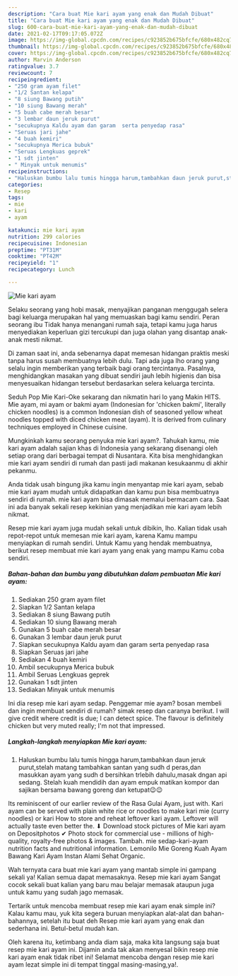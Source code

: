```yaml
---
description: "Cara buat Mie kari ayam yang enak dan Mudah Dibuat"
title: "Cara buat Mie kari ayam yang enak dan Mudah Dibuat"
slug: 600-cara-buat-mie-kari-ayam-yang-enak-dan-mudah-dibuat
date: 2021-02-17T09:17:05.072Z
image: https://img-global.cpcdn.com/recipes/c923852b675bfcfe/680x482cq70/mie-kari-ayam-foto-resep-utama.jpg
thumbnail: https://img-global.cpcdn.com/recipes/c923852b675bfcfe/680x482cq70/mie-kari-ayam-foto-resep-utama.jpg
cover: https://img-global.cpcdn.com/recipes/c923852b675bfcfe/680x482cq70/mie-kari-ayam-foto-resep-utama.jpg
author: Marvin Anderson
ratingvalue: 3.7
reviewcount: 7
recipeingredient:
- "250 gram ayam filet"
- "1/2 Santan kelapa"
- "8 siung Bawang putih"
- "10 siung Bawang merah"
- "5 buah cabe merah besar"
- "3 lembar daun jeruk purut"
- "secukupnya Kaldu ayam dan garam  serta penyedap rasa"
- "Seruas jari jahe"
- "4 buah kemiri"
- "secukupnya Merica bubuk"
- "Seruas Lengkuas geprek"
- "1 sdt jinten"
- " Minyak untuk menumis"
recipeinstructions:
- "Haluskan bumbu lalu tumis hingga harum,tambahkan daun jeruk purut,stelah matang tambahkan santan yang sudh d peras,dan masukkan ayam yang sudh d bersihkan trlebih dahulu,masak dngan api sedang. Stelah kuah mendidih dan ayam empuk matikan kompor dan sajikan bersama bawang goreng dan ketupat😉😉"
categories:
- Resep
tags:
- mie
- kari
- ayam

katakunci: mie kari ayam 
nutrition: 299 calories
recipecuisine: Indonesian
preptime: "PT31M"
cooktime: "PT42M"
recipeyield: "1"
recipecategory: Lunch

---
```



![Mie kari ayam](https://img-global.cpcdn.com/recipes/c923852b675bfcfe/680x482cq70/mie-kari-ayam-foto-resep-utama.jpg)

Selaku seorang yang hobi masak, menyajikan panganan menggugah selera bagi keluarga merupakan hal yang memuaskan bagi kamu sendiri. Peran seorang ibu Tidak hanya menangani rumah saja, tetapi kamu juga harus menyediakan keperluan gizi tercukupi dan juga olahan yang disantap anak-anak mesti nikmat.

Di zaman  saat ini, anda sebenarnya dapat memesan hidangan praktis meski tanpa harus susah membuatnya lebih dulu. Tapi ada juga lho orang yang selalu ingin memberikan yang terbaik bagi orang tercintanya. Pasalnya, menghidangkan masakan yang dibuat sendiri jauh lebih higienis dan bisa menyesuaikan hidangan tersebut berdasarkan selera keluarga tercinta. 

Seduh Pop Mie Kari-Oke sekarang dan nikmatin hari lo yang Makin HITS. Mie ayam, mi ayam or bakmi ayam (Indonesian for &#39;chicken bakmi&#39;, literally chicken noodles) is a common Indonesian dish of seasoned yellow wheat noodles topped with diced chicken meat (ayam). It is derived from culinary techniques employed in Chinese cuisine.

Mungkinkah kamu seorang penyuka mie kari ayam?. Tahukah kamu, mie kari ayam adalah sajian khas di Indonesia yang sekarang disenangi oleh setiap orang dari berbagai tempat di Nusantara. Kita bisa menghidangkan mie kari ayam sendiri di rumah dan pasti jadi makanan kesukaanmu di akhir pekanmu.

Anda tidak usah bingung jika kamu ingin menyantap mie kari ayam, sebab mie kari ayam mudah untuk didapatkan dan kamu pun bisa membuatnya sendiri di rumah. mie kari ayam bisa dimasak memalui bermacam cara. Saat ini ada banyak sekali resep kekinian yang menjadikan mie kari ayam lebih nikmat.

Resep mie kari ayam juga mudah sekali untuk dibikin, lho. Kalian tidak usah repot-repot untuk memesan mie kari ayam, karena Kamu mampu menyiapkan di rumah sendiri. Untuk Kamu yang hendak membuatnya, berikut resep membuat mie kari ayam yang enak yang mampu Kamu coba sendiri.

<!--inarticleads1-->

##### Bahan-bahan dan bumbu yang dibutuhkan dalam pembuatan Mie kari ayam:

1. Sediakan 250 gram ayam filet
1. Siapkan 1/2 Santan kelapa
1. Sediakan 8 siung Bawang putih
1. Sediakan 10 siung Bawang merah
1. Gunakan 5 buah cabe merah besar
1. Gunakan 3 lembar daun jeruk purut
1. Siapkan secukupnya Kaldu ayam dan garam  serta penyedap rasa
1. Siapkan Seruas jari jahe
1. Sediakan 4 buah kemiri
1. Ambil secukupnya Merica bubuk
1. Ambil Seruas Lengkuas geprek
1. Gunakan 1 sdt jinten
1. Sediakan  Minyak untuk menumis


Ini dia resep mie kari ayam sedap. Penggemar mie ayam? bosan membeli dan ingin membuat sendiri di rumah? simak resep dan caranya berikut. I will give credit where credit is due; I can detect spice. The flavour is definitely chicken but very muted really; I&#39;m not that impressed. 

<!--inarticleads2-->

##### Langkah-langkah menyiapkan Mie kari ayam:

1. Haluskan bumbu lalu tumis hingga harum,tambahkan daun jeruk purut,stelah matang tambahkan santan yang sudh d peras,dan masukkan ayam yang sudh d bersihkan trlebih dahulu,masak dngan api sedang. Stelah kuah mendidih dan ayam empuk matikan kompor dan sajikan bersama bawang goreng dan ketupat😉😉


Its reminiscent of our earlier review of the Rasa Gulai Ayam, just with. Kari ayam can be served with plain white rice or noodles to make kari mie (curry noodles) or kari How to store and reheat leftover kari ayam. Leftover will actually taste even better the. ⬇ Download stock pictures of Mie kari ayam on Depositphotos ✔ Photo stock for commercial use - millions of high-quality, royalty-free photos &amp; images. Tambah. mie sedap-kari-ayam nutrition facts and nutritional information. Lemonilo Mie Goreng Kuah Ayam Bawang Kari Ayam Instan Alami Sehat Organic. 

Wah ternyata cara buat mie kari ayam yang mantab simple ini gampang sekali ya! Kalian semua dapat memasaknya. Resep mie kari ayam Sangat cocok sekali buat kalian yang baru mau belajar memasak ataupun juga untuk kamu yang sudah jago memasak.

Tertarik untuk mencoba membuat resep mie kari ayam enak simple ini? Kalau kamu mau, yuk kita segera buruan menyiapkan alat-alat dan bahan-bahannya, setelah itu buat deh Resep mie kari ayam yang enak dan sederhana ini. Betul-betul mudah kan. 

Oleh karena itu, ketimbang anda diam saja, maka kita langsung saja buat resep mie kari ayam ini. Dijamin anda tak akan menyesal bikin resep mie kari ayam enak tidak ribet ini! Selamat mencoba dengan resep mie kari ayam lezat simple ini di tempat tinggal masing-masing,ya!.

